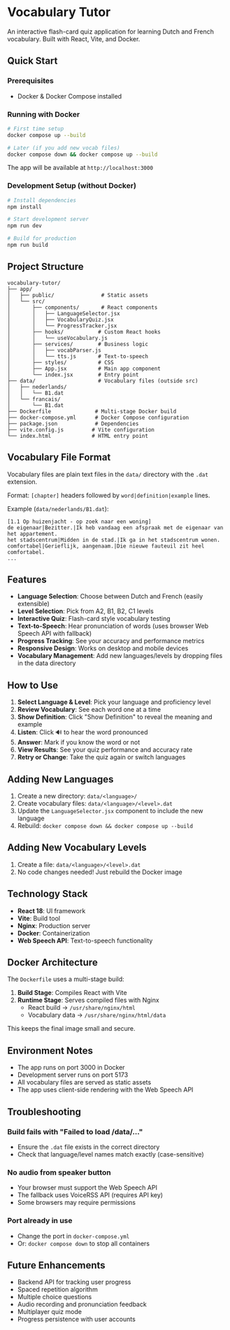 # Vocabulary Tutor

An interactive flash-card quiz application for learning Dutch and French vocabulary. Built with React, Vite, and Docker.

## Quick Start

### Prerequisites
- Docker & Docker Compose installed

### Running with Docker

```bash
# First time setup
docker compose up --build

# Later (if you add new vocab files)
docker compose down && docker compose up --build
```

The app will be available at `http://localhost:3000`

### Development Setup (without Docker)

```bash
# Install dependencies
npm install

# Start development server
npm run dev

# Build for production
npm run build
```

## Project Structure

```
vocabulary-tutor/
├── app/
│   ├── public/               # Static assets
│   └── src/
│       ├── components/       # React components
│       │   ├── LanguageSelector.jsx
│       │   ├── VocabularyQuiz.jsx
│       │   └── ProgressTracker.jsx
│       ├── hooks/           # Custom React hooks
│       │   └── useVocabulary.js
│       ├── services/        # Business logic
│       │   ├── vocabParser.js
│       │   └── tts.js       # Text-to-speech
│       ├── styles/          # CSS
│       ├── App.jsx          # Main app component
│       └── index.jsx        # Entry point
├── data/                    # Vocabulary files (outside src)
│   ├── nederlands/
│   │   └── B1.dat
│   └── francais/
│       └── B1.dat
├── Dockerfile              # Multi-stage Docker build
├── docker-compose.yml      # Docker Compose configuration
├── package.json            # Dependencies
├── vite.config.js         # Vite configuration
└── index.html             # HTML entry point
```

## Vocabulary File Format

Vocabulary files are plain text files in the `data/` directory with the `.dat` extension.

Format: `[chapter]` headers followed by `word|definition|example` lines.

Example (`data/nederlands/B1.dat`):

```
[1.1 Op huizenjacht - op zoek naar een woning]
de eigenaar|Bezitter.|Ik heb vandaag een afspraak met de eigenaar van het appartement.
het stadscentrum|Midden in de stad.|Ik ga in het stadscentrum wonen.
comfortabel|Gerieflijk, aangenaam.|Die nieuwe fauteuil zit heel comfortabel.
...
```

## Features

- **Language Selection**: Choose between Dutch and French (easily extensible)
- **Level Selection**: Pick from A2, B1, B2, C1 levels
- **Interactive Quiz**: Flash-card style vocabulary testing
- **Text-to-Speech**: Hear pronunciation of words (uses browser Web Speech API with fallback)
- **Progress Tracking**: See your accuracy and performance metrics
- **Responsive Design**: Works on desktop and mobile devices
- **Vocabulary Management**: Add new languages/levels by dropping files in the data directory

## How to Use

1. **Select Language & Level**: Pick your language and proficiency level
2. **Review Vocabulary**: See each word one at a time
3. **Show Definition**: Click "Show Definition" to reveal the meaning and example
4. **Listen**: Click 🔊 to hear the word pronounced
5. **Answer**: Mark if you know the word or not
6. **View Results**: See your quiz performance and accuracy rate
7. **Retry or Change**: Take the quiz again or switch languages

## Adding New Languages

1. Create a new directory: `data/<language>/`
2. Create vocabulary files: `data/<language>/<level>.dat`
3. Update the `LanguageSelector.jsx` component to include the new language
4. Rebuild: `docker compose down && docker compose up --build`

## Adding New Vocabulary Levels

1. Create a file: `data/<language>/<level>.dat`
2. No code changes needed! Just rebuild the Docker image

## Technology Stack

- **React 18**: UI framework
- **Vite**: Build tool
- **Nginx**: Production server
- **Docker**: Containerization
- **Web Speech API**: Text-to-speech functionality

## Docker Architecture

The `Dockerfile` uses a multi-stage build:

1. **Build Stage**: Compiles React with Vite
2. **Runtime Stage**: Serves compiled files with Nginx
   - React build → `/usr/share/nginx/html`
   - Vocabulary data → `/usr/share/nginx/html/data`

This keeps the final image small and secure.

## Environment Notes

- The app runs on port 3000 in Docker
- Development server runs on port 5173
- All vocabulary files are served as static assets
- The app uses client-side rendering with the Web Speech API

## Troubleshooting

### Build fails with "Failed to load /data/..."
- Ensure the `.dat` file exists in the correct directory
- Check that language/level names match exactly (case-sensitive)

### No audio from speaker button
- Your browser must support the Web Speech API
- The fallback uses VoiceRSS API (requires API key)
- Some browsers may require permissions

### Port already in use
- Change the port in `docker-compose.yml`
- Or: `docker compose down` to stop all containers

## Future Enhancements

- Backend API for tracking user progress
- Spaced repetition algorithm
- Multiple choice questions
- Audio recording and pronunciation feedback
- Multiplayer quiz mode
- Progress persistence with user accounts
